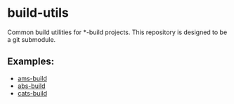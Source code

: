# build-utils
Common build utilities for *-build projects. This repository is designed to be a git submodule.

## Examples:
* [ams-build](https://github.com/kulhanek/ams-build)
* [abs-build](https://github.com/kulhanek/abs-build)
* [cats-build](https://github.com/kulhanek/cats-build)





